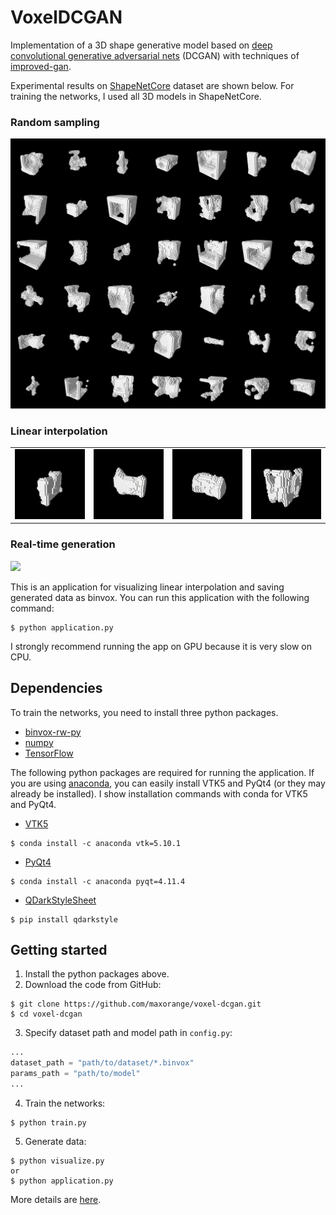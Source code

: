 # VoxelDCGAN

Implementation of a 3D shape generative model based on <a href="https://arxiv.org/abs/1511.06434">deep convolutional generative adversarial nets</a> (DCGAN) with techniques of <a href="https://github.com/openai/improved-gan">improved-gan</a>.

Experimental results on <a href="http://shapenet.cs.stanford.edu/">ShapeNetCore</a> dataset are shown below. For training the networks, I used all 3D models in ShapeNetCore.

### Random sampling

<img src="img/rs-1.png" width="700">

### Linear interpolation

<table>
<tr>
<td><img src="img/li-1.gif" width="200"></td>
<td><img src="img/li-2.gif" width="200"></td>
<td><img src="img/li-3.gif" width="200"></td>
<td><img src="img/li-4.gif" width="200"></td>
</tr>
</table>

### Real-time generation

<img src="img/li-5.gif" width="400">

This is an application for visualizing linear interpolation and saving generated data as binvox. You can run this application with the following command:
```
$ python application.py
```

I strongly recommend running the app on GPU because it is very slow on CPU.

## Dependencies

To train the networks, you need to install three python packages.

* [binvox-rw-py](https://github.com/dimatura/binvox-rw-py)
* [numpy](https://github.com/numpy/numpy)
* [TensorFlow](https://github.com/tensorflow/tensorflow)

The following python packages are required for running the application. If you are using [anaconda](https://www.continuum.io/), you can easily install VTK5 and PyQt4 (or they may already be installed). I show installation commands with conda for VTK5 and PyQt4.

* [VTK5](http://www.vtk.org/)
```
$ conda install -c anaconda vtk=5.10.1
```
* [PyQt4](https://www.riverbankcomputing.com/software/pyqt/intro)
```
$ conda install -c anaconda pyqt=4.11.4
```
* [QDarkStyleSheet](https://github.com/ColinDuquesnoy/QDarkStyleSheet)
```
$ pip install qdarkstyle
```

## Getting started

1. Install the python packages above.
2. Download the code from GitHub:
```
$ git clone https://github.com/maxorange/voxel-dcgan.git
$ cd voxel-dcgan
```
3. Specify dataset path and model path in ```config.py```:
```python
...
dataset_path = "path/to/dataset/*.binvox"
params_path = "path/to/model"
...
```
4. Train the networks:
```
$ python train.py
```
5. Generate data:
```
$ python visualize.py
or
$ python application.py
```
More details are [here](https://github.com/maxorange/voxel-dcgan/wiki/How-to-run-the-code).
